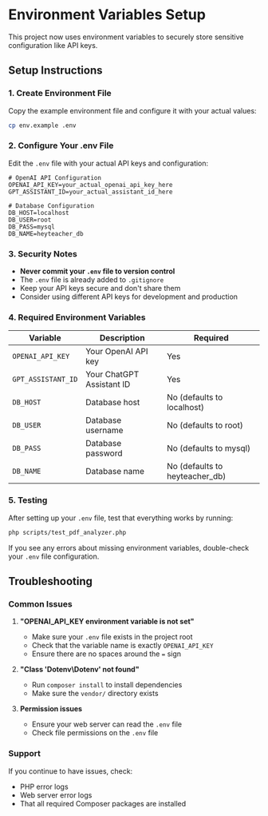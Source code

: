 # Environment Variables Setup

This project now uses environment variables to securely store sensitive configuration like API keys.

## Setup Instructions

### 1. Create Environment File

Copy the example environment file and configure it with your actual values:

```bash
cp env.example .env
```

### 2. Configure Your .env File

Edit the `.env` file with your actual API keys and configuration:

```env
# OpenAI API Configuration
OPENAI_API_KEY=your_actual_openai_api_key_here
GPT_ASSISTANT_ID=your_actual_assistant_id_here

# Database Configuration
DB_HOST=localhost
DB_USER=root
DB_PASS=mysql
DB_NAME=heyteacher_db
```

### 3. Security Notes

- **Never commit your `.env` file to version control**
- The `.env` file is already added to `.gitignore`
- Keep your API keys secure and don't share them
- Consider using different API keys for development and production

### 4. Required Environment Variables

| Variable | Description | Required |
|----------|-------------|----------|
| `OPENAI_API_KEY` | Your OpenAI API key | Yes |
| `GPT_ASSISTANT_ID` | Your ChatGPT Assistant ID | Yes |
| `DB_HOST` | Database host | No (defaults to localhost) |
| `DB_USER` | Database username | No (defaults to root) |
| `DB_PASS` | Database password | No (defaults to mysql) |
| `DB_NAME` | Database name | No (defaults to heyteacher_db) |

### 5. Testing

After setting up your `.env` file, test that everything works by running:

```bash
php scripts/test_pdf_analyzer.php
```

If you see any errors about missing environment variables, double-check your `.env` file configuration.

## Troubleshooting

### Common Issues

1. **"OPENAI_API_KEY environment variable is not set"**
   - Make sure your `.env` file exists in the project root
   - Check that the variable name is exactly `OPENAI_API_KEY`
   - Ensure there are no spaces around the `=` sign

2. **"Class 'Dotenv\Dotenv' not found"**
   - Run `composer install` to install dependencies
   - Make sure the `vendor/` directory exists

3. **Permission issues**
   - Ensure your web server can read the `.env` file
   - Check file permissions on the `.env` file

### Support

If you continue to have issues, check:
- PHP error logs
- Web server error logs
- That all required Composer packages are installed
